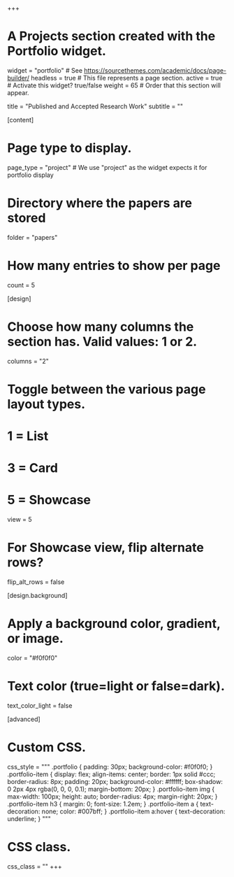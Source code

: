 +++
# A Projects section created with the Portfolio widget.
widget = "portfolio"  # See https://sourcethemes.com/academic/docs/page-builder/
headless = true  # This file represents a page section.
active = true  # Activate this widget? true/false
weight = 65  # Order that this section will appear.

title = "Published and Accepted Research Work"
subtitle = ""

[content]
  # Page type to display.
  page_type = "project"  # We use "project" as the widget expects it for portfolio display

  # Directory where the papers are stored
  folder = "papers"

  # How many entries to show per page
  count = 5

[design]
  # Choose how many columns the section has. Valid values: 1 or 2.
  columns = "2"

  # Toggle between the various page layout types.
  #   1 = List
  #   3 = Card
  #   5 = Showcase
  view = 5

  # For Showcase view, flip alternate rows?
  flip_alt_rows = false

[design.background]
  # Apply a background color, gradient, or image.
  color = "#f0f0f0"

  # Text color (true=light or false=dark).
  text_color_light = false

[advanced]
 # Custom CSS. 
 css_style = """
   .portfolio {
     padding: 30px;
     background-color: #f0f0f0;
   }
   .portfolio-item {
     display: flex;
     align-items: center;
     border: 1px solid #ccc;
     border-radius: 8px;
     padding: 20px;
     background-color: #ffffff;
     box-shadow: 0 2px 4px rgba(0, 0, 0, 0.1);
     margin-bottom: 20px;
   }
   .portfolio-item img {
     max-width: 100px;
     height: auto;
     border-radius: 4px;
     margin-right: 20px;
   }
   .portfolio-item h3 {
     margin: 0;
     font-size: 1.2em;
   }
   .portfolio-item a {
     text-decoration: none;
     color: #007bff;
   }
   .portfolio-item a:hover {
     text-decoration: underline;
   }
 """

 # CSS class.
 css_class = ""
+++
